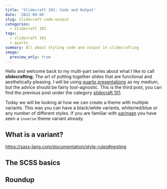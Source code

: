 ```yaml
---
title: 'Slidecraft 101: Code and Output'
date: '2022-09-06'
slug: slidecraft-code-output
categories:
  - slidecraft 101
tags:
  - slidecraft 101
  - quarto
summary: All about styling code and output in slidecrafting
image:
  preview_only: true
---
```




Hello and welcome back to my multi-part series about what I like to call **slidecrafting**; The art of putting together slides that are functional and aesthetically pleasing. I will be using [quarto presentations](https://quarto.org/) as my medium, but the advice should be fairly tool-agnostic. This is the third post, you can find the previous post under the category [slidecraft 101](https://www.emilhvitfeldt.com/categories/slidecraft-101/).

Today we will be looking at how we can create a theme with multiple variants. This was you can have a black/white variants, white/red/blue or any number of different styles. If you are familiar with [xaringan](https://slides.yihui.org/xaringan/) you have seen a `inverse` theme variant already.

## What is a variant?

https://sass-lang.com/documentation/style-rules#nesting

## The SCSS basics

## Roundup
